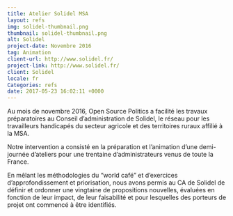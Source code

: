 ```yaml
---
title: Atelier Solidel MSA
layout: refs
img: solidel-thumbnail.png
thumbnail: solidel-thumbnail.png
alt: Solidel
project-date: Novembre 2016
tag: Animation
client-url: http://www.solidel.fr/
project-link: http://www.solidel.fr/
client: Solidel
locale: fr
Categories: refs
date: 2017-05-23 16:02:11 +0000
---
```


Au mois de novembre 2016, Open Source Politics a facilité les travaux préparatoires au Conseil d’administration de Solidel, le réseau pour les travailleurs handicapés du secteur agricole et des territoires ruraux affilié à la MSA.

Notre intervention a consisté en la préparation et l’animation d’une demi-journée d’ateliers pour une trentaine d’administrateurs venus de toute la France.

En mêlant les méthodologies du “world café” et d’exercices d’approfondissement et priorisation, nous avons permis au CA de Solidel de définir et ordonner une vingtaine de propositions nouvelles, évaluées en fonction de leur impact, de leur faisabilité et pour lesquelles des porteurs de projet ont commencé à être identifiés.
